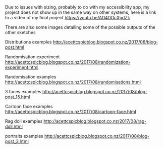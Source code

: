 Due to issues with sizing, probably to do with my accessibility app, my project does not show up in the same way on other systems, here is a link to a video of my final project
https://youtu.be/AD4DOcXpdZk

There are also some images detailing some of the possible outputs of the other sketches

Distributions examples
http://acettcspicblog.blogspot.co.nz/2017/08/blog-post.html

Randomisation experiment
http://acettcspicblog.blogspot.co.nz/2017/08/randomization-experiment.html

Randomisation examples
http://acettcspicblog.blogspot.co.nz/2017/08/randomisations.html

3 faces examples
http://acettcspicblog.blogspot.co.nz/2017/08/blog-post_15.html

Cartoon face examples
http://acettcspicblog.blogspot.co.nz/2017/08/cartoon-face.html

Rag doll examples
http://acettcspicblog.blogspot.co.nz/2017/08/rag-doll.html

portraits examples
http://acettcspicblog.blogspot.co.nz/2017/08/blog-post_3.html
